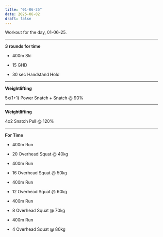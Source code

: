 ```yaml
---
title: "01-06-25"
date: 2025-06-02
draft: false
---
```


Workout for the day, 01-06-25.

---

**3 rounds for time**

- 400m Ski

- 15 GHD

- 30 sec Handstand Hold

---

**Weightlifting**

5x(1+1) Power Snatch + Snatch @ 90%

---

**Weightlifting**

4x2 Snatch Pull @ 120%

---

**For Time**

- 400m Run

- 20 Overhead Squat @ 40kg

- 400m Run

- 16 Overhead Squat @ 50kg

- 400m Run

- 12 Overhead Squat @ 60kg

- 400m Run

- 8 Overhead Squat @ 70kg

- 400m Run

- 4 Overhead Squat @ 80kg

